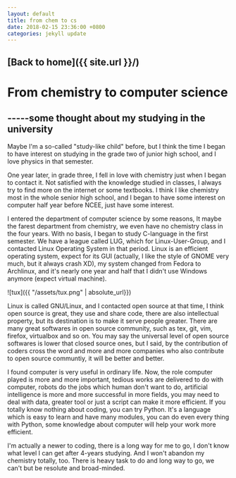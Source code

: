 ```yaml
---
layout: default
title: from chem to cs
date: 2018-02-15 23:36:00 +0800
categories: jekyll update
---
```

## [Back to home]({{ site.url }}/)
# From chemistry to computer science
## -----some thought about my studying in the university
Maybe I'm a so-called "study-like child" before, but I think the time I began to have interest on studying in the grade two of junior high school, and I love physics in that semester.

One year later, in grade three, I fell in love with chemistry just when I began to contact it. Not satisfied with the knowledge studied in classes, I always try to find more on the internet or some textbooks. I think I like chemistry most in the whole senior high school, and I began to have some interest on computer half year before NCEE, just have some interest.

I entered the department of computer science by some reasons, It maybe the farest department from chemistry, we even have no chemistry class in the four years. With no basis, I began to study C-language in the first semester. We have a league called LUG, which for Linux-User-Group, and I contacted Linux Operating System in that period. Linux is an efficient operating system, expect for its GUI (actually, I like the style of GNOME very much, but it always crash XD), my system changed from Fedora to Archlinux, and it's nearly one year and half that I didn't use Windows anymore (expect virtual machine).

![tux]({{ "/assets/tux.png" | absolute_url}})

Linux is called GNU/Linux, and I contacted open source at that time, I think open source is great, they use and share code, there are also intellectual property, but its destination is to make it serve people greater. There are many great softwares in open source community, such as tex, git, vim, firefox, virtualbox and so on. You may say the universal level of open source softwares is lower that closed source ones, but I said, by the contribution of coders cross the word and more and more companies who also contribute to open source communtiy, it will be better and better.

I found computer is very useful in ordinary life. Now, the role computer played is more and more important, tedious works are delivered to do with computer, robots do the jobs which human don't want to do, artificial intelligence is more and more successful in more fields, you may need to deal with data, greater tool or just a script can make it more efficient. If you totally know nothing about coding, you can try Python. It's a language which is easy to learn and have many modules, you can do even every thing with Python, some knowledge about computer will help your work more efficient.

I'm actually a newer to coding, there is a long way for me to go, I don't know what level I can get after 4-years studying. And I won't abandon my chemistry totally, too. There is heavy task to do and long way to go, we can't but be resolute and broad-minded.
